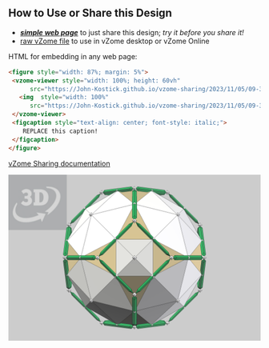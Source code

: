 
## How to Use or Share this Design

 - [***simple web page***](<https://John-Kostick.github.io/vzome-sharing/2023/11/05/09-38-08-TO-+-96-hedron/>) to just share this design; *try it before you share it!*
 - [raw vZome file](<https://raw.githubusercontent.com/John-Kostick/vzome-sharing/main/2023/11/05/09-38-08-TO-+-96-hedron/TO-+-96-hedron.vZome>) to use in vZome desktop or vZome Online
 
 HTML for embedding in any web page:
 ```html
<figure style="width: 87%; margin: 5%">
  <vzome-viewer style="width: 100%; height: 60vh"
       src="https://John-Kostick.github.io/vzome-sharing/2023/11/05/09-38-08-TO-+-96-hedron/TO-+-96-hedron.vZome" >
    <img  style="width: 100%"
       src="https://John-Kostick.github.io/vzome-sharing/2023/11/05/09-38-08-TO-+-96-hedron/TO-+-96-hedron.png" >
  </vzome-viewer>
  <figcaption style="text-align: center; font-style: italic;">
     REPLACE this caption!
  </figcaption>
</figure>
 ```

[vZome Sharing documentation](https://vzome.github.io/vzome/sharing.html#how-it-works)

![Image](<TO-+-96-hedron.png>)


